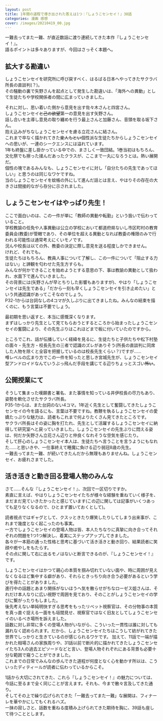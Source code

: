 ```yaml
---
layout: post
title: 1年間の道程で導き出された答えは1つ：『しょうこセンセイ！』38話
categories: 漫画 感想
cover: /images/20210419_00.jpg
---
```


一難去ってまた一難、が直近数話に渡り連続してきた本作『しょうこセンセイ！』。  
語るポイントは多々ありますが、今回はさっそく本題へ。

## 拡大する勘違い

しょうこセンセイを研究所に呼び戻すべく、はるばる日本へやってきたサクラバ所長の直談判(？)。  
その騒動の裏で矢野さんを起点として発生した勘違いは、「海外への異動」として生徒たちや学校関係者の間に広まっていきました。

それに対し、思い着いた側から意見を出す佐々木さんと四宮さん。  
しょうこセンセイ~~と己の欲望~~第一の意見を出す矢野さん。  
話し合いを主導し意見の取り纏めを行う最上さんと加藤さん、音頭を取る坂下さん。  
抱え込みがちなしょうこセンセイを慮る立花さんに結さん。  
これまで卒なく描かれてきた~~変人もとい~~個性派な生徒たちからしょうこセンセイへの思いが、一連のシークエンスには溢れています。  
1年も終盤に差し掛かっている中での、まさしく一致団結。1巻当初はもちろん、文化祭でも擦った揉んだあったクラスが、ここまで一丸になろうとは。熱い展開だ。  
個性の塊であるみんなも、しょうこセンセイに対し「自分たちの先生であってほしい」と思うのは同じなワケですね。  
当のしょうこセンセイを蚊帳の外にして進んだ話とは言え、やはりその存在の大きさは間接的ながら存分に示されました。

## しょうこセンセイはやっぱり先生！

ここで面白いのは、この一件が単に「教師の異動や転勤」という扱いで伝わっていること。  
学校教諭の任免や人事異動は公立の学校において都道府県ないし市区町村の教育委員会(教委)が管轄であり、その単位を超える異動となれば教委の権限のみで行われる可能性は通常考えにくいモノです。  
況んや校長は以ての外、教委の決定に際し意見を送る程度しかできません。  
けれど、それでも。  
生徒たちはもちろん、教員人事について了解し、この一件について「阻止する力はない」と諦観を匂わせた先生方すらも。  
みんなが何かできることを始めようとする意思の下、事は教諭の異動として扱われ、水面下で進んでいきました。  
その背景には(矢野さんが早とちりした影響もありますが)、やはり「しょうこセンセイは先生である」「だから一刻も早くしょうこセンセイを引き止めたい」という共通認識があってこそなのでしょう。  
P32-1からは台詞なしの4コマが久しぶりに出てきましたね。みんなの結束を描くのに、もう言葉は不要でしょう。

最初期を思い返すと、本当に感慨深くなります。  
まずはしっかり先生として見てもらおうとするところから始まったしょうこセンセイの奮闘により、その先生ぶりはこれほどまで板に付いていたのですから。

ところでこれ、話が伝播していく経緯を見るに、生徒たちと子供たちや松下村塾の面々・先生方・校長先生の三者で認識のズレがありそう(所長の直談判に同席した人物を除くと全容を把握しているのは校長先生くらい？)ですが……  
噂レベルの広まり方でこの一件を知ったと思しき宮城先生が、しょうこセンセイ型アンドロイドなんていうぶっ飛んだ手段を講じてる辺りちょっとスゴい~~怖い~~。

## 公開授業にて

そうして集まった嘆願書と署名、また事情を知っている井伊校長の尽力もあり、姿勢を軟化させたサクラバ所長。  
P35-1からは、また台詞のない4コマ。1年近く先生として奮闘してきたしょうこセンセイの今を語るにも、言葉は不要ですね。教鞭を執るしょうこセンセイの愛嬌たっぷりな魅力は、読者もこれまで何よりたくさん見てきたところです。  
サクラバ所長はその姿に胸を打たれ、先生として活躍するしょうこセンセイに納得して研究室へと戻っていきました。しょうこセンセイの先生ぶりに悶える姿は、何だか矢野さん立花さん辺りと仲良くなれそうな空気を感じたり。  
そして肝心のしょうこセンセイ本人は、生徒たちへ言うことを言うようにもなれた……と思いきや、一仕事終えて睡魔に負ける辺り弱冠8歳の先生。  
一難去ってまた一難、が続いてきたんだから無理もありませんね。しょうこセンセイ、お疲れさまでした。

## 活き活きと動き回る登場人物のみんな

さて……そんな『しょうこセンセイ！』、次回で一区切りですか。  
素直に言えば、やはりしょうこセンセイたちが様々な経験を重ねていく様子を、まだまだ見ていきたかったと感じています(この辺に関しては記事がいくつあっても足りなくなるので、ひとまず置いておくとして)。

読者視点ではギャグとして、クスッときたり爆笑したりしてしまう出来事が、これまで幾度となく起こったのも事実。  
一方でしょうこセンセイの登場人物は皆、本人たちなりに真摯に向き合ってそれぞれの問題を1つ1つ解決し、着実にステップアップしてきました。  
各々が一本筋の通った性格と思考に基づいて活き活きと動き回り、結果読者に笑顔や癒やしをもたらす。  
その点に関して右に出るモノはないと断言できるのが、『しょうこセンセイ！』です。

しょうこセンセイはかつて親心の本質を掴み切れていない面や、時に周囲が見えなくなるほど集中する癖があり、それらときっちり向き合う必要があるという学びを得たことがありました。  
進行中の話題とあまり関係がないほうへ気を散らせがちなローゼス姐さんは、それだけ本人なりに広い視野で周囲を見ており、そのことがしょうこセンセイの学びに繋がったりもしました。  
後先考えない単純明快すぎる思考をもったリベット視察官は、その分物事の本質を真っ直ぐ捉える一面をも垣間見せ、視察官ではなく旧友としてしょうこセンセイのいるべき場所を訴えました。  
話数に対し非常に多くの登場人物がいながら、こういった一貫性は誰に対しても漏れなく認められます。だから、しょうこセンセイたちはこうして紡がれてきた世界でしっかりと生きているのが感じられるワケです。
加えて、11話で一端が描かれた相場さんの家族周りや、31話以前で断片的に描かれてきたしょうこセンセイたち3人の過去エピソードなどと言い、登場人物それぞれにある背景も必要十分な範囲で窺うことができました。  
これまでの日常でみんなの歩んできた道程が何度となく心を動かす所以は、こういったディティールが読者に伝わっているからこそ。

1話から大切にされてきた、これら『しょうこセンセイ！』の魅力については、今話に至るまで全く同じことが言えます。それも、今まで散々言及してきた通り。  
そしてその上で繰り広げられてきた「一難去ってまた一難」な展開は、フィナーレを華やかにしてもくれるハズ。  
一抹の寂しさと、話数を重ねる度積み上げられてきた期待を胸に、39話も座して待つこととします。

